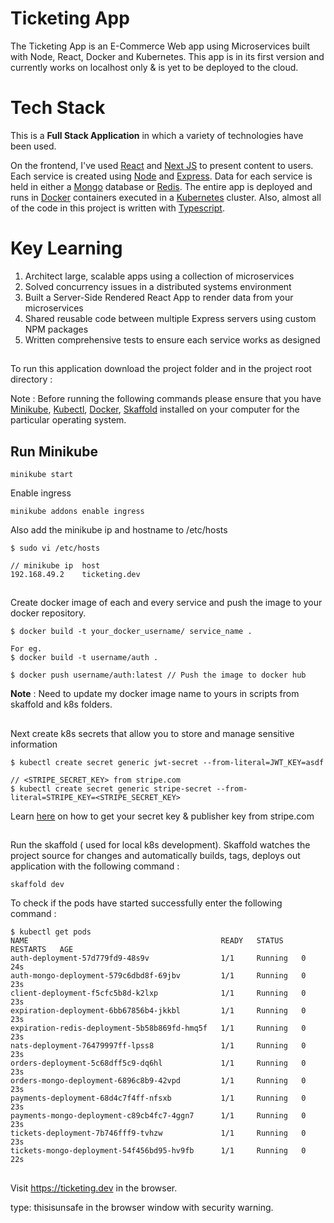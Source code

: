 # Ticketing App

The Ticketing App is an E-Commerce Web app using Microservices built with Node, React, Docker and Kubernetes. This app is in its first version and currently works on localhost only & is yet to be deployed to the cloud.


# Tech Stack 

This is a **Full Stack Application** in which a variety of technologies have been used. 

On the frontend, I've used [React](https://reactjs.org/) and [Next JS](https://nextjs.org/) to present content to users. Each service is created using [Node](https://nodejs.org/en/) and [Express](https://expressjs.com/). Data for each service is held in either a [Mongo](https://www.mongodb.com/) database or [Redis](https://redis.io/). The entire app is deployed and runs in [Docker](https://www.docker.com/) containers executed in a [Kubernetes](https://kubernetes.io/) cluster. Also, almost all of the code in this project is written with [Typescript](https://www.typescriptlang.org/).

# Key Learning

1. Architect large, scalable apps using a collection of microservices
2. Solved concurrency issues in a distributed systems environment
3. Built a Server-Side Rendered React App to render data from your microservices
4. Shared reusable code between multiple Express servers using custom NPM packages
5. Written comprehensive tests to ensure each service works as designed


## 

To run this application download the project folder and in the project root directory :  <br> 

Note : Before running the following commands please ensure that you have [Minikube](https://minikube.sigs.k8s.io/docs/start/), [Kubectl](https://kubernetes.io/docs/tasks/tools/install-kubectl/), [Docker](https://docs.docker.com/engine/install/), [Skaffold](https://skaffold.dev/docs/install/) installed on your computer for the particular operating system.

## Run Minikube

```
minikube start
```
Enable ingress 

```
minikube addons enable ingress
```

Also add the minikube ip and hostname to /etc/hosts

```
$ sudo vi /etc/hosts

// minikube ip  host
192.168.49.2    ticketing.dev
```
##

Create docker image of each and every service and push the image to your docker repository.

```
$ docker build -t your_docker_username/ service_name .

For eg. 
$ docker build -t username/auth .

$ docker push username/auth:latest // Push the image to docker hub
```
**Note** : Need to update my docker image name to yours in scripts from skaffold and k8s folders.
##

Next create k8s secrets that allow you to store and manage sensitive information

```
$ kubectl create secret generic jwt-secret --from-literal=JWT_KEY=asdf

// <STRIPE_SECRET_KEY> from stripe.com 
$ kubectl create secret generic stripe-secret --from-literal=STRIPE_KEY=<STRIPE_SECRET_KEY>
```
Learn [here](https://stripe.com/docs/keys) on how to get your secret key & publisher key from stripe.com

##

Run the skaffold ( used for local k8s development). Skaffold watches the project source for changes and automatically builds, tags, deploys out application with the following command : 

```
skaffold dev
```

To check if the pods have started successfully enter the following command : 

```
$ kubectl get pods
NAME                                           READY   STATUS    RESTARTS   AGE
auth-deployment-57d779fd9-48s9v                1/1     Running   0          24s
auth-mongo-deployment-579c6dbd8f-69jbv         1/1     Running   0          23s
client-deployment-f5cfc5b8d-k2lxp              1/1     Running   0          23s
expiration-deployment-6bb67856b4-jkkbl         1/1     Running   0          23s
expiration-redis-deployment-5b58b869fd-hmq5f   1/1     Running   0          23s
nats-deployment-76479997ff-lpss8               1/1     Running   0          23s
orders-deployment-5c68dff5c9-dq6hl             1/1     Running   0          23s
orders-mongo-deployment-6896c8b9-42vpd         1/1     Running   0          23s
payments-deployment-68d4c7f4ff-nfsxb           1/1     Running   0          23s
payments-mongo-deployment-c89cb4fc7-4ggn7      1/1     Running   0          23s
tickets-deployment-7b746fff9-tvhzw             1/1     Running   0          23s
tickets-mongo-deployment-54f456bd95-hv9fb      1/1     Running   0          22s
```
##

Visit https://ticketing.dev in the browser.

type: thisisunsafe in the browser window with security warning.



